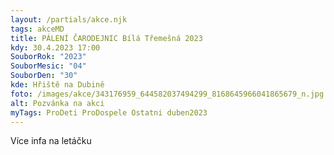 ```yaml
---
layout: /partials/akce.njk
tags: akceMD
title: PÁLENÍ ČARODEJNIC Bílá Třemešná 2023
kdy: 30.4.2023 17:00
SouborRok: "2023"
SouborMesic: "04"
SouborDen: "30"
kde: Hřiště na Dubině
foto: /images/akce/343176959_644582037494299_8168645966041865679_n.jpg
alt: Pozvánka na akci
myTags: ProDeti ProDospele Ostatni duben2023
---
```

V﻿íce infa na letáčku
